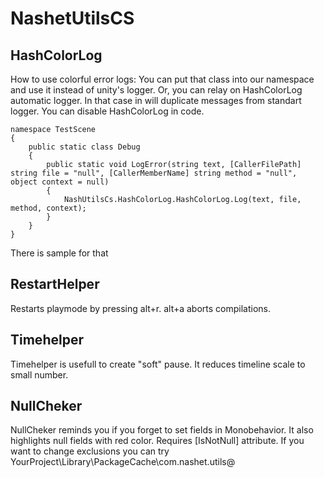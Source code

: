 # NashetUtilsCS

## HashColorLog 

How to use colorful error logs: You can put that class into our namespace and use it instead of unity's logger.
Or, you can relay on HashColorLog automatic logger. In that case in will duplicate messages from standart logger. You can disable HashColorLog in code.
```
namespace TestScene
{
	public static class Debug
	{
		public static void LogError(string text, [CallerFilePath] string file = "null", [CallerMemberName] string method = "null", object context = null)
		{
			NashUtilsCs.HashColorLog.HashColorLog.Log(text, file, method, context);
		}
	}
}
```

There is sample for that

## RestartHelper

Restarts playmode by pressing alt+r. alt+a aborts compilations.

## Timehelper

Timehelper is usefull to create "soft" pause. It reduces timeline scale to small number.

## NullCheker

NullCheker reminds you if you forget to set fields in Monobehavior. It also highlights null fields with red color. Requires [IsNotNull] attribute. If you want to change exclusions you can try YourProject\Library\PackageCache\com.nashet.utils@
